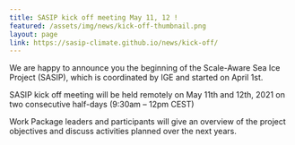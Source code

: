 ```yaml
---
title: SASIP kick off meeting May 11, 12 !
featured: /assets/img/news/kick-off-thumbnail.png
layout: page
link: https://sasip-climate.github.io/news/kick-off/
---
```


We are happy to announce you the beginning of the Scale-Aware Sea Ice Project (SASIP), which is coordinated by IGE and started on April 1st.  

SASIP kick off meeting will be held remotely on May 11th and 12th, 2021 on two consecutive half-days (9:30am – 12pm CEST)

Work Package leaders and participants will give an overview of the project objectives and discuss activities planned over the next years.
